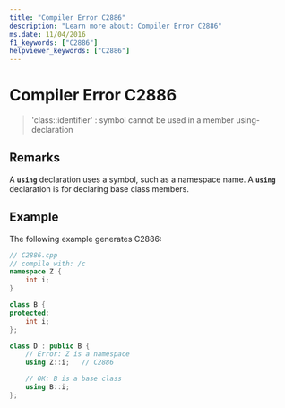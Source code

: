 ```yaml
---
title: "Compiler Error C2886"
description: "Learn more about: Compiler Error C2886"
ms.date: 11/04/2016
f1_keywords: ["C2886"]
helpviewer_keywords: ["C2886"]
---
```

# Compiler Error C2886

> 'class::identifier' : symbol cannot be used in a member using-declaration

## Remarks

A **`using`** declaration uses a symbol, such as a namespace name. A **`using`** declaration is for declaring base class members.

## Example

The following example generates C2886:

```cpp
// C2886.cpp
// compile with: /c
namespace Z {
    int i;
}

class B {
protected:
    int i;
};

class D : public B {
    // Error: Z is a namespace
    using Z::i;   // C2886

    // OK: B is a base class
    using B::i;
};
```
